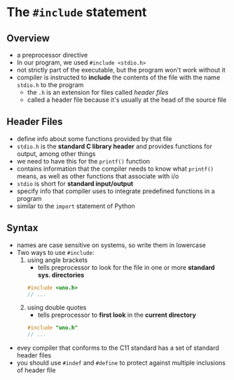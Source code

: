 # The `#include` statement
## Overview
* a preprocessor directive
* In our program, we used `#include <stdio.h>`
* not strictly part of the executable, but the program won't work without it
* compiler is instructed to **include** the contents of the file with the name `stdio.h` to the program
    * the `.h` is an extension for files called *header files*
    * called a header file because it's usually at the head of the source file

## Header Files
* define info about some functions provided by that file
* `stdio.h` is the **standard C library header** and provides functions for output, among other things
* we need to have this for the `printf()` function
* contains information that the compiler needs to know what `printf()` means, as well as other functions that associate with i/o
* `stdio` is short for **standard input/output**
* specify info that compiler uses to integrate predefined functions in a program
* similar to the `import` statement of Python

## Syntax
* names are case sensitive on systems, so write them in lowercase
* Two ways to use `#include`:
    1. using angle brackets
        * tells preprocessor to look for the file in one or more **standard sys. directories**
        ```c
        #include <uno.h>
        // ...
        ```
    2. using double quotes
        * tells preprocessor to **first look** in the **current directory**
        ```c
        #include "uno.h"
        // ...
        ```
* evey compiler that conforms to the C11 standard has a set of standard header files
* you should use `#indef` and `#define` to protect against multiple inclusions of header file
